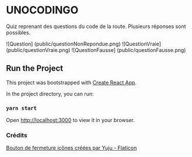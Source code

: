 # UNOCODINGO

Quiz reprenant des questions du code de la route. Plusieurs réponses sont possibles.

![Question] (public/questionNonRepondue.png)
![QuestionVraie] (public/questionVraie.png)
![QuestionFausse] (public/questionFausse.png)

## Run the Project

This project was bootstrapped with [Create React App](https://github.com/facebook/create-react-app).

In the project directory, you can run:

### `yarn start`

Open [http://localhost:3000](http://localhost:3000) to view it in your browser.


### Crédits
<a href="https://www.flaticon.com/fr/icones-gratuites/bouton-de-fermeture" title="bouton de fermeture icônes">Bouton de fermeture icônes créées par Yuju - Flaticon</a>